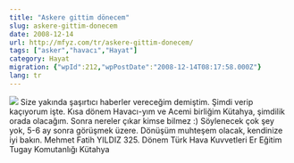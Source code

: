 ```yaml
---
title: "Askere gittim dönecem"
slug: askere-gittim-donecem
date: 2008-12-14
url: http://mfyz.com/tr/askere-gittim-donecem/
tags: ["asker","havacı","Hayat"]
category: Hayat
migration: {"wpId":212,"wpPostDate":"2008-12-14T08:17:58.000Z"}
lang: tr
---
```


![](/images/archive/tr/2008/12/asker.jpg) Size yakında şaşırtıcı haberler vereceğim demiştim. Şimdi verip kaçıyorum işte. Kısa dönem Havacı-yım ve Acemi birliğim Kütahya, şimdilik orada olacağım. Sonra nereler çıkar kimse bilmez :) Söylenecek çok şey yok, 5-6 ay sonra görüşmek üzere. Dönüşüm muhteşem olacak, kendinize iyi bakın. Mehmet Fatih YILDIZ 325. Dönem Türk Hava Kuvvetleri Er Eğitim Tugay Komutanlığı Kütahya